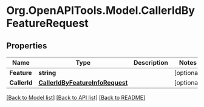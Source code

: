 
# Org.OpenAPITools.Model.CallerIdByFeatureRequest

## Properties

Name | Type | Description | Notes
------------ | ------------- | ------------- | -------------
**Feature** | **string** |  | [optional] 
**CallerId** | [**CallerIdByFeatureInfoRequest**](CallerIdByFeatureInfoRequest.md) |  | [optional] 

[[Back to Model list]](../README.md#documentation-for-models)
[[Back to API list]](../README.md#documentation-for-api-endpoints)
[[Back to README]](../README.md)

